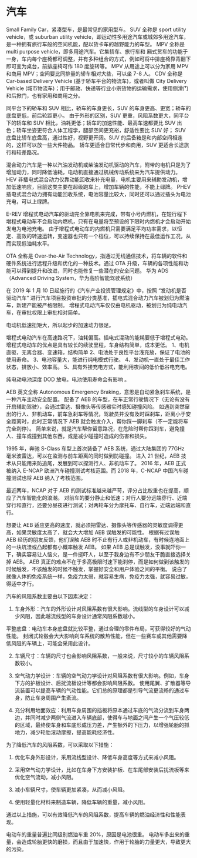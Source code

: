 # 汽车

Small Family Car，紧凑型车，是最常见的家用型车。
SUV 全称是 sport utility vehicle，或 suburban utility vehicle，即运动性多用途汽车或城郊多用途汽车，是一种拥有旅行车般的空间机能，配以货卡车的越野能力的车型。
MPV 全称是 multi purpose vehicle，即多用途汽车。它集轿车、旅行车和 厢式货车的功能于一身，车内每个座椅都可调整，并有多种组合的方式，例如可将中排座椅靠背翻下即可变为桌台，前排座椅可作 180 度旋转等。
MPV 从用途上可以分为家用 MPV 和商用 MPV；空间要比同排量的轿车相对大些，可以坐 7-8 人。
CDV 全称是 Car-based Delivery Vehicle (基于轿车平台的物流车)，或者叫做 City Delivery Vehicle (城市物流车)；用于邮政、快递等行业小宗货物的运输需求，使用侧滑门和后掀门，也有家用和商用之分。

同平台下的轿车和 SUV 相比，轿车的车身更长，SUV 的车身更高、更宽；轿车的底盘更低，前后轮距更小。
由于外形的区别，SUV 更重，风阻系数更大，同平台下的轿车和 SUV 相比，油耗更低；轿车的加速性能、最高车速都要比 SUV 出色；轿车坐姿更符合人体工程学，腿部空间更充裕，舒适性要比 SUV 好；
SUV 底盘比轿车底盘高，通过性好，视野更开阔。SUV 的后备箱是和内部空间相连的，这样可以放一些大件物品。
轿车更适合日常代步和商用，SUV 更适合长途旅行和较差路况。

混合动力汽车是一种以汽油发动机或柴油发动机驱动的汽车，附带的电机只是为了增加动力，同时降低油耗，电动机直接通过机械传动系统来为汽车提供动力。
HEV 非插电式混合动力仅靠动能回收来补充电量，电机主要用来辅助发动机，增加低速响应，目前这类主要在超级跑车上，增加车辆的性能，不能上绿牌。
PHEV 插电式混合动力拥有动能回收系统，电池容量比较大，同时还可以通过插头为电池充电，可以上绿牌。

E-REV 增程式电动汽车的驱动完全靠电机来完成，带有小号内燃机，在短行程下增程式电动车不会启动内燃机，只有在电量将至预设的下限时内燃机才会启动开始发电为电池充电。
由于增程式电动车的内燃机只需要满足平均功率需求，以恒定、高效的转速运转，变速器也只有一个档位，可以持续保持在最佳运作工况，从而实现低油耗水平。

OTA 全称是 Over-the-Air Technology，指通过无线通信技术，将车辆的软件和硬件系统进行远程升级和优化的一种技术。通过 OTA 升级，车辆的各项性能和功能可以得到提升和改进，同时也能修复一些潜在的安全问题。
华为 ADS（Advanced Driving System，华为高阶智能驾驶系统）

在 2019 年 1 月 10 日起施行的《汽车产业投资管理规定》中，按照 “发动机是否驱动汽车” 进行汽车项目投资审批的分类基准，插电式混合动力汽车被划归为燃油车，新建产能被严格限制。
增程式电动汽车仅仅由电机驱动，被划归为纯电动汽车，在审批权限上审批相对简单。

电动机低速扭矩大，所以起步的加速动力很足。

增程式电动汽车在高速路况下，油耗偏高。插电式混动的能耗要低于增程式电动。
增程式电动车的优点是具有较长的续驶里程，车身结构简单，成本更低。
1、电机直驱，无离合器、变速箱，结构简单
2、电池处于良性平台浅充放，保证了电池的使用寿命。
3、电池容量大，能进行纯电模式行驶。
4、发动机一直处于最佳工作状态，排放小、效率高。
5、具有外接充电方式，能利用夜间的低价低谷电充电。

纯电动电池深度 DOD 放电，电池使用寿命会有影响 。

AEB 英文全称 Autonomous Emergency Braking，意思是自动紧急刹车系统，是一种汽车主动安全配置。
配备了 AEB 的车型，在车正常行驶情况下（无论有没有开启辅助驾驶），会通过雷达、摄像头等传感器实时感知碰撞风险。
如遇到突然窜出的行人、非机动车，前车急刹车等情况，驾驶员并没有及时踩刹车，距离小于安全距离时，此时正常情况下 AEB 就会触发介入，帮你踩一脚刹车（不一定能将车完全刹停）。
简单来说，就是汽车帮你留意路况，在危险时帮你踩刹车，避免撞人、撞车或撞到其他东西，或是减少碰撞时造成的伤害和损失。

1995 年，奔驰 S-Class 车型上首次装备了 AEB 系统，通过大陆集团的 77GHz 毫米波雷达，可以在监测与前车距离的同时做到防碰撞。
进入 21 世纪，AEB 技术从只能用来防追尾，发展到可以探测行人、非机动车了。
2016 年，AEB 正式被纳入 E-NCAP 欧洲汽车碰撞测试考核范围。而 2018 年，C-NCAP 中国汽车碰撞测试也将 AEB 纳入了考核范围。

最近两年，NCAP 对于 AEB 的测试标准越来越严苛，评分占比权重也在提高，顺应了汽车智能化的浪潮。
对前车的要分静止和低速；对行人要分远端穿行、近端穿行和直行，还要分昼夜进行测试；对两轮车分为摩托车、自行车，近端远端和直行。

想要让 AEB 适应更高的速度，就必须把雷达、摄像头等传感器的灵敏度调得更高，如果灵敏度太高了，就会大大增加 AEB 误触发的可能性。
根据有过误触 AEB 经历的朋友反馈，他们误触 AEB 时不止有行人或非机动车，有时候连地面上的一块坑洼或凸起都有小概率触发 AEB。
如果 AEB 总是误触发，没事就吓你一下，确实容易让人恼火，是一件挺吓人，以至于我身边有不少朋友干脆直接选择关掉 AEB。
AEB 真正的难点不在于多高极限时速下能刹停，而是如何做到该触发的时候触发，不该触发的时候不触发，掌握好安全和用户体验之间的平衡。
说白了就像人体的免疫系统一样，免疫力太弱，就容易生病，免疫力太强，就容易过敏，得适中才行。

汽车的风阻系数主要由以下因素决定：

1. 车身外形：汽车的外形设计对风阻系数有很大影响。流线型的车身设计可以减少风阻，因此越流线型的车身设计通常风阻系数越小。

平整底盘：电动车本身底盘就比较平整，通过合理的零件布局，可获得较好的气动性能。
封闭式轮毂会大大影响刹车系统的散热性能，但在一些赛车或其他需要降低风阻的车辆上，可能会采用此设计。

2. 车辆尺寸：车辆的尺寸也会影响风阻系数，一般来说，尺寸较小的车辆风阻系数较小。

3. 空气动力学设计：车辆的空气动力学设计对风阻系数有很大影响。例如，车身下方的护板设计、后扰流板设计等都会影响风阻系数。
   使用尾翼、扩散器等导流装置可以提高车辆的气动性能。它们总的原理都是引导气流更流畅的通过车身，防止车身周围产生紊流。

4. 充分利用地面效应：利用车身周围的挡板将原本通过车底的气流分流到车身两边，并同时减少两侧气流进入车辆底部，使得车与地面之间产生一个气压较低的区域，最终使车身和车底形成压力差，产生额外的下压力，以增强轮胎的抓地力，减少轮胎滚动摩擦，提高能耗经济性。

为了降低汽车的风阻系数，可以采取以下措施：

1. 优化车身外形设计，采用流线型设计、降低车身高度等方式来减小风阻。

2. 采用空气动力学设计，比如在车身下方安装护板、在车尾部安装后扰流板等来优化空气流动，减小风阻。

3. 减小车辆尺寸，使车辆更加紧凑，从而减小风阻。

4. 使用轻量化材料来制造车辆，降低车辆的重量，减小风阻。

通过以上措施，可以有效降低汽车的风阻系数，提高车辆的燃油经济性和性能表现。

电动车的重量普遍比同级别燃油车重 20%，原因是电池很重。
电动车多出来的重量，会造成轮胎更快的磨损，而且由于加速快，作用于轮胎的力量更大，导致更大的污染。
